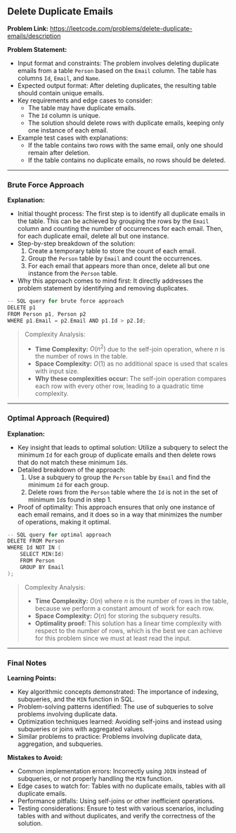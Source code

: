 ## Delete Duplicate Emails

**Problem Link:** https://leetcode.com/problems/delete-duplicate-emails/description

**Problem Statement:**
- Input format and constraints: The problem involves deleting duplicate emails from a table `Person` based on the `Email` column. The table has columns `Id`, `Email`, and `Name`.
- Expected output format: After deleting duplicates, the resulting table should contain unique emails.
- Key requirements and edge cases to consider: 
    - The table may have duplicate emails.
    - The `Id` column is unique.
    - The solution should delete rows with duplicate emails, keeping only one instance of each email.
- Example test cases with explanations:
    - If the table contains two rows with the same email, only one should remain after deletion.
    - If the table contains no duplicate emails, no rows should be deleted.

---

### Brute Force Approach

**Explanation:**
- Initial thought process: The first step is to identify all duplicate emails in the table. This can be achieved by grouping the rows by the `Email` column and counting the number of occurrences for each email. Then, for each duplicate email, delete all but one instance.
- Step-by-step breakdown of the solution:
    1. Create a temporary table to store the count of each email.
    2. Group the `Person` table by `Email` and count the occurrences.
    3. For each email that appears more than once, delete all but one instance from the `Person` table.
- Why this approach comes to mind first: It directly addresses the problem statement by identifying and removing duplicates.

```cpp
-- SQL query for brute force approach
DELETE p1
FROM Person p1, Person p2
WHERE p1.Email = p2.Email AND p1.Id > p2.Id;
```

> Complexity Analysis:
> - **Time Complexity:** $O(n^2)$ due to the self-join operation, where $n$ is the number of rows in the table.
> - **Space Complexity:** $O(1)$ as no additional space is used that scales with input size.
> - **Why these complexities occur:** The self-join operation compares each row with every other row, leading to a quadratic time complexity.

---

### Optimal Approach (Required)

**Explanation:**
- Key insight that leads to optimal solution: Utilize a subquery to select the minimum `Id` for each group of duplicate emails and then delete rows that do not match these minimum `Id`s.
- Detailed breakdown of the approach:
    1. Use a subquery to group the `Person` table by `Email` and find the minimum `Id` for each group.
    2. Delete rows from the `Person` table where the `Id` is not in the set of minimum `Id`s found in step 1.
- Proof of optimality: This approach ensures that only one instance of each email remains, and it does so in a way that minimizes the number of operations, making it optimal.

```cpp
-- SQL query for optimal approach
DELETE FROM Person
WHERE Id NOT IN (
    SELECT MIN(Id)
    FROM Person
    GROUP BY Email
);
```

> Complexity Analysis:
> - **Time Complexity:** $O(n)$ where $n$ is the number of rows in the table, because we perform a constant amount of work for each row.
> - **Space Complexity:** $O(n)$ for storing the subquery results.
> - **Optimality proof:** This solution has a linear time complexity with respect to the number of rows, which is the best we can achieve for this problem since we must at least read the input.

---

### Final Notes

**Learning Points:**
- Key algorithmic concepts demonstrated: The importance of indexing, subqueries, and the `MIN` function in SQL.
- Problem-solving patterns identified: The use of subqueries to solve problems involving duplicate data.
- Optimization techniques learned: Avoiding self-joins and instead using subqueries or joins with aggregated values.
- Similar problems to practice: Problems involving duplicate data, aggregation, and subqueries.

**Mistakes to Avoid:**
- Common implementation errors: Incorrectly using `JOIN` instead of subqueries, or not properly handling the `MIN` function.
- Edge cases to watch for: Tables with no duplicate emails, tables with all duplicate emails.
- Performance pitfalls: Using self-joins or other inefficient operations.
- Testing considerations: Ensure to test with various scenarios, including tables with and without duplicates, and verify the correctness of the solution.